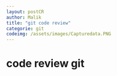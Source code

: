 ```yaml
---
layout: postCR
author: Malik
title: "git code review"
categorie: git
codeimg: /assets/images/Capturedata.PNG
---
```


<h1> code review git<h1>